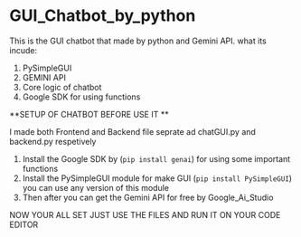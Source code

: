 # GUI_Chatbot_by_python
This is the GUI chatbot that made by python and Gemini API.
what its incude:
1. PySimpleGUI
2. GEMINI API
3. Core logic of chatbot
4. Google SDK for using functions

**SETUP OF CHATBOT BEFORE USE IT **

I made both Frontend and Backend file seprate ad chatGUI.py and backend.py respetively 
1. Install the Google SDK by (```pip install genai```) for using some important functions
2. Install the PySimpleGUI module for make GUI (```pip install PySimpleGUI```) you can use any version of this module
3. Then after you can get the Gemini API for free by Google_Ai_Studio


NOW YOUR ALL SET JUST USE THE FILES AND RUN IT ON YOUR CODE EDITOR 
